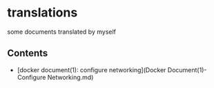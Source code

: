 # translations
some documents translated by myself

## Contents
* [docker document(1): configure networking](Docker Document(1)- Configure Networking.md)

